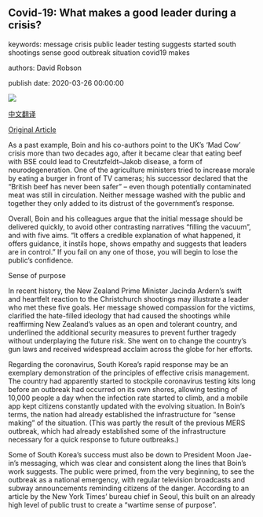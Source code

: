 ## Covid-19: What makes a good leader during a crisis?

keywords: message crisis public leader testing suggests started south shootings sense good outbreak situation covid19 makes

authors: David Robson

publish date: 2020-03-26 00:00:00

![](https://ichef.bbci.co.uk/wwfeatures/live/624_351/images/live/p0/87/t2/p087t239.jpg)

[中文翻译](Covid-19%3A%20What%20makes%20a%20good%20leader%20during%20a%20crisis%3F_zh.md)

[Original Article](https://www.bbc.com/worklife/article/20200326-covid-19-what-makes-a-good-leader-during-a-crisis)

As a past example, Boin and his co-authors point to the UK’s ‘Mad Cow’ crisis more than two decades ago, after it became clear that eating beef with BSE could lead to Creutzfeldt–Jakob disease, a form of neurodegeneration. One of the agriculture ministers tried to increase morale by eating a burger in front of TV cameras; his successor declared that the “British beef has never been safer” – even though potentially contaminated meat was still in circulation. Neither message washed with the public and together they only added to its distrust of the government’s response.

Overall, Boin and his colleagues argue that the initial message should be delivered quickly, to avoid other contrasting narratives “filling the vacuum”, and with five aims. “It offers a credible explanation of what happened, it offers guidance, it instils hope, shows empathy and suggests that leaders are in control.” If you fail on any one of those, you will begin to lose the public’s confidence.

Sense of purpose

In recent history, the New Zealand Prime Minister Jacinda Ardern’s swift and heartfelt reaction to the Christchurch shootings may illustrate a leader who met these five goals. Her message showed compassion for the victims, clarified the hate-filled ideology that had caused the shootings while reaffirming New Zealand’s values as an open and tolerant country, and underlined the additional security measures to prevent further tragedy without underplaying the future risk. She went on to change the country’s gun laws and received widespread acclaim across the globe for her efforts.

Regarding the coronavirus, South Korea’s rapid response may be an exemplary demonstration of the principles of effective crisis management. The country had apparently started to stockpile coronavirus testing kits long before an outbreak had occurred on its own shores, allowing testing of 10,000 people a day when the infection rate started to climb, and a mobile app kept citizens constantly updated with the evolving situation. In Boin’s terms, the nation had already established the infrastructure for “sense making” of the situation. (This was partly the result of the previous MERS outbreak, which had already established some of the infrastructure necessary for a quick response to future outbreaks.)

Some of South Korea’s success must also be down to President Moon Jae-in’s messaging, which was clear and consistent along the lines that Boin’s work suggests. The public were primed, from the very beginning, to see the outbreak as a national emergency, with regular television broadcasts and subway announcements reminding citizens of the danger. According to an article by the New York Times’ bureau chief in Seoul, this built on an already high level of public trust to create a “wartime sense of purpose”.